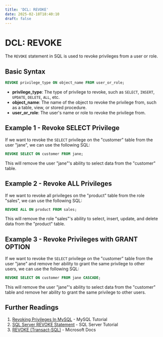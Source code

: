 ```yaml
---
title: 'DCL: REVOKE'
date: 2025-02-18T18:40:10
draft: false
---
```


# DCL: REVOKE

The `REVOKE` statement in SQL is used to revoke privileges from a user or role.

## Basic Syntax

```sql
REVOKE privilege_type ON object_name FROM user_or_role;
```

- **privilege_type**: The type of privilege to revoke, such as `SELECT`, `INSERT`, `UPDATE`, `DELETE`, `ALL`, etc.
- **object_name**: The name of the object to revoke the privilege from, such as a table, view, or stored procedure.
- **user_or_role**: The user's name or role to revoke the privilege from.

## Example 1 - Revoke SELECT Privilege

If we want to revoke the `SELECT` privilege on the "customer" table from the user "jane", we can use the following SQL:

```sql
REVOKE SELECT ON customer FROM jane;
```

This will remove the user "jane"'s ability to select data from the "customer" table.

## Example 2 - Revoke ALL Privileges

If we want to revoke all privileges on the "product" table from the role "sales", we can use the following SQL:

```sql
REVOKE ALL ON product FROM sales;
```

This will remove the role "sales"'s ability to select, insert, update, and delete data from the "product" table.

## Example 3 - Revoke Privileges with GRANT OPTION

If we want to revoke the `SELECT` privilege on the "customer" table from the user "jane" and remove her ability to grant the same privilege to other users, we can use the following SQL:

```sql
REVOKE SELECT ON customer FROM jane CASCADE;
```

This will remove the user "jane"'s ability to select data from the "customer" table and remove her ability to grant the same privilege to other users.

## Further Readings

1. [Revoking Privileges In MySQL](https://www.mysqltutorial.org/mysql-revoke.aspx) - MySQL Tutorial
2. [SQL Server REVOKE Statement](https://www.sqlservertutorial.net/sql-server-security/sql-server-revoke/) - SQL Server Tutorial
3. [REVOKE (Transact-SQL)](https://docs.microsoft.com/en-us/sql/t-sql/statements/revoke-transact-sql?view=sql-server-ver15) - Microsoft Docs
